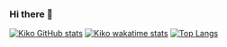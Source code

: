 ### Hi there 👋
[![Kiko GitHub stats](https://github-readme-stats.vercel.app/api?username=badkiko&hide_border=true&border_radius=16&theme=vue-dark&show_icons=true)](https://github.com/anuraghazra/github-readme-stats)
[![Kiko wakatime stats](https://github-readme-stats.vercel.app/api/wakatime?username=kiko&hide_border=true&border_radius=16&theme=vue-dark&show_icons=true)](https://github.com/anuraghazra/github-readme-stats)
[![Top Langs](https://github-readme-stats.vercel.app/api/top-langs/?username=badkiko&hide_border=true&border_radius=16&theme=vue-dark&show_icons=true)](https://github.com/anuraghazra/github-readme-stats)
